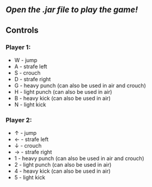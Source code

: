 *Open the .jar file to play the game!*
---
## Controls
### Player 1:
 - W - jump
 - A - strafe left
 - S - crouch
 - D - strafe right 
 - G - heavy punch (can also be used in air and crouch)
 - H - light punch (can also be used in air)
 - B - heavy kick (can also be used in air)
 - N - light kick 
  
### Player 2:
 - ↑ - jump
 - ← - strafe left
 - ↓ - crouch
 - → - strafe right 
 - 1 - heavy punch (can also be used in air and crouch)
 - 2 - light punch (can also be used in air)
 - 4 - heavy kick (can also be used in air)
 - 5 - light kick 